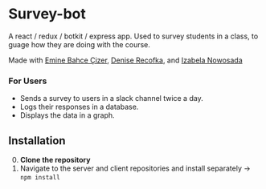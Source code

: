 # Survey-bot

A react / redux / botkit / express app. Used to survey students in a class, to guage how they are doing with the course. 

Made with [Emine Bahce Çizer](https://github.com/eminebahce), [Denise Recofka](https://github.com/recofka), and [Izabela Nowosada](https://github.com/niza25)

### For Users

* Sends a survey to users in a slack channel twice a day.
* Logs their responses in a database.
* Displays the data in a graph.

## Installation
  0. **Clone the repository**
  1. Navigate to the server and client repositories and install separately ->
    ``` npm install ```

